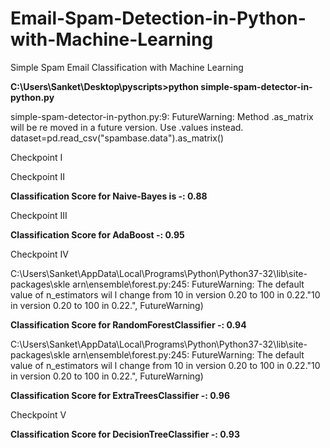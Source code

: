 # Email-Spam-Detection-in-Python-with-Machine-Learning
Simple Spam Email Classification with Machine Learning

**C:\Users\Sanket\Desktop\pyscripts>python simple-spam-detector-in-python.py**

simple-spam-detector-in-python.py:9: FutureWarning: Method .as_matrix will be re
moved in a future version. Use .values instead. dataset=pd.read_csv("spambase.data").as_matrix()

Checkpoint I

Checkpoint II

**Classification Score for Naive-Bayes is -: 0.88**

Checkpoint III

**Classification Score for AdaBoost -:  0.95**

Checkpoint IV


C:\Users\Sanket\AppData\Local\Programs\Python\Python37-32\lib\site-packages\skle
arn\ensemble\forest.py:245: FutureWarning: The default value of n_estimators wil
l change from 10 in version 0.20 to 100 in 0.22."10 in version 0.20 to 100 in 0.22.", FutureWarning)


**Classification Score for RandomForestClassifier -:  0.94**

C:\Users\Sanket\AppData\Local\Programs\Python\Python37-32\lib\site-packages\skle
arn\ensemble\forest.py:245: FutureWarning: The default value of n_estimators wil
l change from 10 in version 0.20 to 100 in 0.22."10 in version 0.20 to 100 in 0.22.", FutureWarning)


**Classification Score for ExtraTreesClassifier -:  0.96**

Checkpoint V

**Classification Score for DecisionTreeClassifier -:  0.93**











